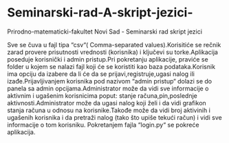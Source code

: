 # Seminarski-rad-A-skript-jezici-
Prirodno-matematicki-fakultet Novi Sad - Seminarski rad skript jezici

Sve se čuva u fajl tipa “csv“( Comma-separated values).Korisitiće se rečnik zarad provere
prisutnosti vrednosti (korisnika) i ključevi su torke.Aplikacija poseduje korisnički i admin
pristup.Pri pokretanju aplikacije, praviće se folder u kojem se nalazi fajl koji će se koristiti kao
baza podataka.Korisnik ima opciju da izabere da li će da se prijavi,registruje,ugasi nalog ili
izađe.Prijavljivanjem korisnika pod nazivom “admin pristup“ dolazi se do panela sa admin
opcijama.Administrator može da vidi sve informacije o aktivnim i ugašenim korisnicima
poput: stanje računa,pin,poslednje aktivnosti.Administrator može da ugasi nalog koji želi i da
vidi grafikon stanja računa u odnosu na korisnike.Takođe može da vidi broj aktivinih i
ugašenih korisnika i da pretraži nalog (tako što upiše tekući račun) i vidi sve informacije o tom
korisniku. Pokretanjem fajla “login.py“ se pokreće aplikacija.
